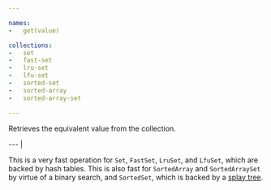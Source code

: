 ```yaml
---

names:
-   get(value)

collections:
-   set
-   fast-set
-   lru-set
-   lfu-set
-   sorted-set
-   sorted-array
-   sorted-array-set

---
```


Retrieves the equivalent value from the collection.

--- |

This is a very fast operation for `Set`, `FastSet`, `LruSet`, and `LfuSet`,
which are backed by hash tables.
This is also fast for `SortedArray` and `SortedArraySet` by virtue of a binary
search, and `SortedSet`, which is backed by a [splay tree][SplayTree].

[SplayTree]: http://en.wikipedia.org/wiki/Splay_tree


